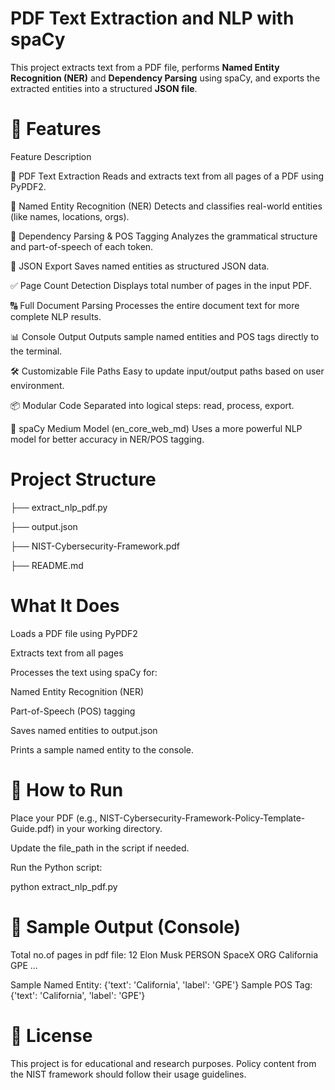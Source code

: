# PDF Text Extraction and NLP with spaCy

This project extracts text from a PDF file, performs **Named Entity Recognition (NER)** and **Dependency Parsing** using spaCy, and exports the extracted entities into a structured **JSON file**.

# 📂 Features

Feature	Description

📄 PDF Text Extraction	Reads and extracts text from all pages of a PDF using PyPDF2.

🧠 Named Entity Recognition (NER)	Detects and classifies real-world entities (like names, locations, orgs).

🧩 Dependency Parsing & POS Tagging	Analyzes the grammatical structure and part-of-speech of each token.

💾 JSON Export	Saves named entities as structured JSON data.

✅ Page Count Detection	Displays total number of pages in the input PDF.

🔠 Full Document Parsing	Processes the entire document text for more complete NLP results.

📊 Console Output	Outputs sample named entities and POS tags directly to the terminal.

🛠️ Customizable File Paths	Easy to update input/output paths based on user environment.

📦 Modular Code	Separated into logical steps: read, process, export.

🧪 spaCy Medium Model (en_core_web_md)	Uses a more powerful NLP model for better accuracy in NER/POS tagging.



 
 # Project Structure

├── extract_nlp_pdf.py 

├── output.json 

├── NIST-Cybersecurity-Framework.pdf 

├── README.md 


# What It Does

Loads a PDF file using PyPDF2

Extracts text from all pages

Processes the text using spaCy for:

Named Entity Recognition (NER)

Part-of-Speech (POS) tagging

Saves named entities to output.json

Prints a sample named entity to the console.


# 🚀 How to Run
Place your PDF (e.g., NIST-Cybersecurity-Framework-Policy-Template-Guide.pdf) in your working directory.

Update the file_path in the script if needed.

Run the Python script:


python extract_nlp_pdf.py


# 🧪 Sample Output (Console)

Total no.of pages in pdf file: 12
Elon Musk PERSON
SpaceX ORG
California GPE
...

Sample Named Entity: {'text': 'California', 'label': 'GPE'}
Sample POS Tag: {'text': 'California', 'label': 'GPE'}

# 📜 License

This project is for educational and research purposes.
Policy content from the NIST framework should follow their usage guidelines.



